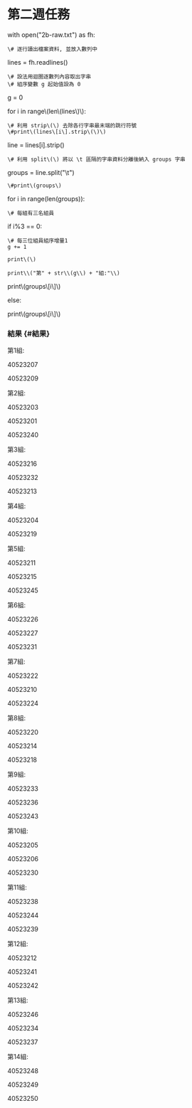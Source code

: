 # 第二週任務

with open\("2b-raw.txt"\) as fh:

```
\# 逐行讀出檔案資料, 並放入數列中
```

lines = fh.readlines\(\)

```
\# 設法用迴圈逐數列內容取出字串
\# 組序變數 g 起始值設為 0
```

g = 0

for i in range\\(len\\(lines\\)\\):

```
\# 利用 strip\(\) 去除各行字串最末端的跳行符號
\#print\(lines\[i\].strip\(\)\)
```

line = lines\[i\].strip\(\)

```
\# 利用 split\(\) 將以 \t 區隔的字串資料分離後納入 groups 字串
```

groups = line.split\("\t"\)

```
\#print\(groups\)
```

for i in range\(len\(groups\)\):

```
\# 每組有三名組員
```

if i%3 == 0:

```
\# 每三位組員組序增量1
g += 1

print\(\)
```

```
print\\("第" + str\\(g\\) + "組:"\\)
```

print\\\(groups\\\[i\\\]\\\)

else:

print\\\(groups\\\[i\\\]\\\)

### 結果 {#結果}

第1組:

40523207

40523209

第2組:

40523203

40523201

40523240

第3組:

40523216

40523232

40523213

第4組:

40523204

40523219

第5組:

40523211

40523215

40523245

第6組:

40523226

40523227

40523231

第7組:

40523222

40523210

40523224

第8組:

40523220

40523214

40523218

第9組:

40523233

40523236

40523243

第10組:

40523205

40523206

40523230

第11組:

40523238

40523244

40523239

第12組:

40523212

40523241

40523242

第13組:

40523246

40523234

40523237

第14組:

40523248

40523249

40523250

